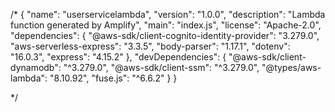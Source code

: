 /*
{
  "name": "userservicelambda",
  "version": "1.0.0",
  "description": "Lambda function generated by Amplify",
  "main": "index.js",
  "license": "Apache-2.0",
  "dependencies": {
    "@aws-sdk/client-cognito-identity-provider": "3.279.0",
    "aws-serverless-express": "3.3.5",
    "body-parser": "1.17.1",
    "dotenv": "16.0.3",
    "express": "4.15.2"
  },
  "devDependencies": {
    "@aws-sdk/client-dynamodb": "^3.279.0",
    "@aws-sdk/client-ssm": "^3.279.0",
    "@types/aws-lambda": "8.10.92",
    "fuse.js": "^6.6.2"
  }
}



*/